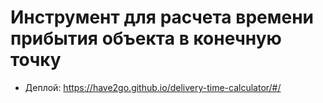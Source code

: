 # Инструмент для расчета времени прибытия объекта в конечную точку

- Деплой: https://have2go.github.io/delivery-time-calculator/#/
